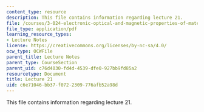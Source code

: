 ```yaml
---
content_type: resource
description: This file contains information regarding lecture 21.
file: /courses/3-024-electronic-optical-and-magnetic-properties-of-materials-spring-2013/c6e71046bb37f0722309776afb52a98d_MIT3_024S13_2012lec21.pdf
file_type: application/pdf
learning_resource_types:
- Lecture Notes
license: https://creativecommons.org/licenses/by-nc-sa/4.0/
ocw_type: OCWFile
parent_title: Lecture Notes
parent_type: CourseSection
parent_uid: c76d4030-fd4d-4539-dfe0-927bb9fd85a2
resourcetype: Document
title: Lecture 21
uid: c6e71046-bb37-f072-2309-776afb52a98d
---
```

This file contains information regarding lecture 21.